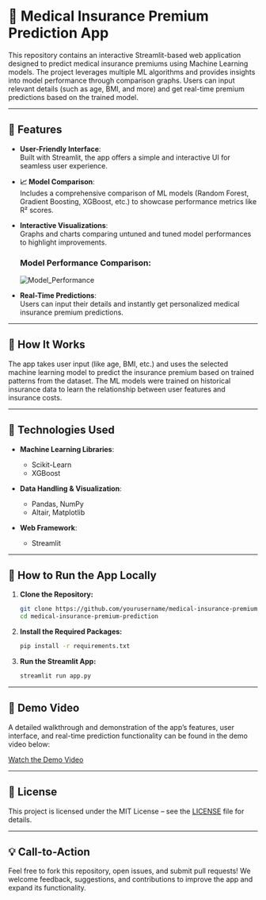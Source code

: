 
# 🏥 Medical Insurance Premium Prediction App  

This repository contains an interactive Streamlit-based web application designed to predict medical insurance premiums using Machine Learning models. The project leverages multiple ML algorithms and provides insights into model performance through comparison graphs. Users can input relevant details (such as age, BMI, and more) and get real-time premium predictions based on the trained model.  

---

## 🌟 Features  
- **User-Friendly Interface**:  
  Built with Streamlit, the app offers a simple and interactive UI for seamless user experience.  

- **📈 Model Comparison**:  
  Includes a comprehensive comparison of ML models (Random Forest, Gradient Boosting, XGBoost, etc.) to showcase performance metrics like R² scores.  

- **Interactive Visualizations**:  
  Graphs and charts comparing untuned and tuned model performances to highlight improvements.  

  ### Model Performance Comparison:  
  ![Model_Performance](https://github.com/user-attachments/assets/c5b00520-4d80-4a14-86e9-b58d5dc3c446)


- **Real-Time Predictions**:  
  Users can input their details and instantly get personalized medical insurance premium predictions.  

---

## 🧩 How It Works  
The app takes user input (like age, BMI, etc.) and uses the selected machine learning model to predict the insurance premium based on trained patterns from the dataset. The ML models were trained on historical insurance data to learn the relationship between user features and insurance costs.  

---

## 🧰 Technologies Used  
- **Machine Learning Libraries**:  
  - Scikit-Learn  
  - XGBoost  

- **Data Handling & Visualization**:  
  - Pandas, NumPy  
  - Altair, Matplotlib  

- **Web Framework**:  
  - Streamlit  

---

## 🎯 How to Run the App Locally  
1. **Clone the Repository:**  
   ```bash  
   git clone https://github.com/yourusername/medical-insurance-premium-prediction.git  
   cd medical-insurance-premium-prediction  
   ```  
2. **Install the Required Packages:**  
   ```bash  
   pip install -r requirements.txt  
   ```  
3. **Run the Streamlit App:**  
   ```bash  
   streamlit run app.py  
   ```  

---

## 🎥 Demo Video  
A detailed walkthrough and demonstration of the app’s features, user interface, and real-time prediction functionality can be found in the demo video below:  

[Watch the Demo Video](link-to-demo-video)

---

## 📜 License  
This project is licensed under the MIT License – see the [LICENSE](LICENSE) file for details.  

---

## 💡 Call-to-Action  
Feel free to fork this repository, open issues, and submit pull requests! We welcome feedback, suggestions, and contributions to improve the app and expand its functionality.  
